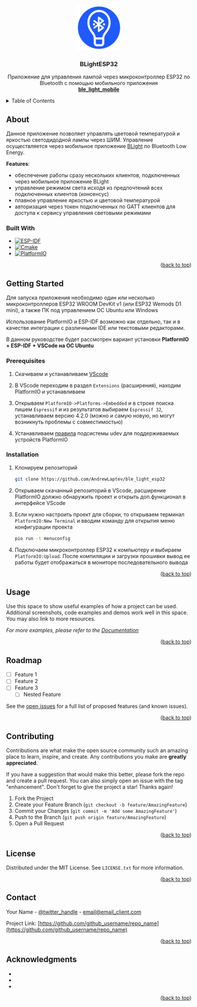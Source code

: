 <div id="top"></div>

<!-- PROJECT LOGO -->
<br />
<div align="center">
  <a href="https://github.com/AndrewLaptev/ble_light_esp32">
    <img src="docs/images/logo.png" alt="Logo" width="125" height="125">
  </a>

<h3 align="center">BLightESP32</h3>

  <p align="center">
    Приложение для управления лампой через микроконтроллер ESP32 по Bluetooth с помощью мобильного приложения
    <br />
    <a href="https://github.com/AndrewLaptev/ble_light_mobile"><strong>ble_light_mobile</strong></a>
    <br />
  </p>
</div>


<!-- TABLE OF CONTENTS -->
<details>
  <summary>Table of Contents</summary>
  <ol>
    <li>
      <a href="#about-the-project">About The Project</a>
      <ul>
        <li><a href="#built-with">Built With</a></li>
      </ul>
    </li>
    <li>
      <a href="#getting-started">Getting Started</a>
      <ul>
        <li><a href="#prerequisites">Prerequisites</a></li>
        <li><a href="#installation">Installation</a></li>
      </ul>
    </li>
    <li><a href="#usage">Usage</a></li>
    <li><a href="#roadmap">Roadmap</a></li>
    <li><a href="#contributing">Contributing</a></li>
    <li><a href="#license">License</a></li>
    <li><a href="#contact">Contact</a></li>
    <li><a href="#acknowledgments">Acknowledgments</a></li>
  </ol>
</details>


<!-- ABOUT THE PROJECT -->
## About

Данное приложение позволяет управлять цветовой температурой и яркостью светодидодной лампы через ШИМ. Управление осуществляется через мобильное приложение [BLight](https://github.com/AndrewLaptev/ble_light_mobile) по Bluetooth Low Energy.

**Features**:
* обеспечение работы сразу нескольких клиентов, подключенных через мобильное приложение BLight
* управление режимом света исходя из предпочтений всех подключенных клиентов (консенсус)
* плавное управление яркостью и цветовой температурой
* авторизация через токен подключенных по GATT клиентов для доступа к сервису управления световыми режимами

### Built With

* [![ESP-IDF][esp-idf-shield]][esp-idf-url]
* [![Cmake][cmake-shield]][cmake-url]
* [![PlatformIO][platformio-shield]][platformio-url]

<p align="right">(<a href="#top">back to top</a>)</p>


<!-- GETTING STARTED -->
## Getting Started

Для запуска приложения необходимо один или несколько микроконтроллеров ESP32 WROOM DevKit v1 (или ESP32 Wemods D1 mini), а также ПК под управлением ОС Ubuntu или Windows

Использование PlatformIO и ESP-IDF возможно как отдельно, так и в качестве интеграции с различными IDE или текстовыми редакторами. 

В данном руководстве будет рассмотрен вариант установки **PlatformIO + ESP-IDF + VSCode на ОС Ubuntu**

### Prerequisites

1. Скачиваем и устанавливаем [VScode](https://code.visualstudio.com/download)

2. В VScode переходим в раздел `Extensions` (расширения), находим PlatformIO и устанавливаем

3. Открываем `PlatformIO->Platforms->Embedded` и в строке поиска пишем `Espressif` и из результатов выбираем `Espressif 32`, устанавливаем версию 4.2.0 (можно и самую новую, но могут возникнуть проблемы с совместимостью)

4. Устанавливаем [правила](https://docs.platformio.org/en/latest/core/installation/udev-rules.html) подсистемы udev для поддерживаемых устройств PlatformIO  

### Installation

1. Клонируем репозиторий
   ```sh
   git clone https://github.com/AndrewLaptev/ble_light_esp32
   ```

2. Открываем скачанный репозиторий в VScode, расширение PlatformIO должно обнаружить проект и открыть доп.функционал в интерфейсе VScode

3. Если нужно настроить проект для сборки, то открываем терминал `PlatformIO:New Terminal` и вводим команду для открытия меню конфигурации проекта
   ```sh
   pio run -t menuconfig
   ```
4. Подключаем микроконтроллер ESP32 к компьютеру и выбираем `PlatformIO:Upload`. После компиляции и загрузки прошивки вывод ее работы будет отображаться в мониторе последовательного вывода

<p align="right">(<a href="#top">back to top</a>)</p>


<!-- USAGE EXAMPLES -->
## Usage

Use this space to show useful examples of how a project can be used. Additional screenshots, code examples and demos work well in this space. You may also link to more resources.

_For more examples, please refer to the [Documentation](https://example.com)_

<p align="right">(<a href="#top">back to top</a>)</p>



<!-- ROADMAP -->
## Roadmap

- [ ] Feature 1
- [ ] Feature 2
- [ ] Feature 3
    - [ ] Nested Feature

See the [open issues](https://github.com/github_username/repo_name/issues) for a full list of proposed features (and known issues).

<p align="right">(<a href="#top">back to top</a>)</p>



<!-- CONTRIBUTING -->
## Contributing

Contributions are what make the open source community such an amazing place to learn, inspire, and create. Any contributions you make are **greatly appreciated**.

If you have a suggestion that would make this better, please fork the repo and create a pull request. You can also simply open an issue with the tag "enhancement".
Don't forget to give the project a star! Thanks again!

1. Fork the Project
2. Create your Feature Branch (`git checkout -b feature/AmazingFeature`)
3. Commit your Changes (`git commit -m 'Add some AmazingFeature'`)
4. Push to the Branch (`git push origin feature/AmazingFeature`)
5. Open a Pull Request

<p align="right">(<a href="#top">back to top</a>)</p>



<!-- LICENSE -->
## License

Distributed under the MIT License. See `LICENSE.txt` for more information.

<p align="right">(<a href="#top">back to top</a>)</p>



<!-- CONTACT -->
## Contact

Your Name - [@twitter_handle](https://twitter.com/twitter_handle) - email@email_client.com

Project Link: [https://github.com/github_username/repo_name](https://github.com/github_username/repo_name)

<p align="right">(<a href="#top">back to top</a>)</p>



<!-- ACKNOWLEDGMENTS -->
## Acknowledgments

* []()
* []()
* []()

<p align="right">(<a href="#top">back to top</a>)</p>



<!-- MARKDOWN LINKS & IMAGES -->
<!-- https://www.markdownguide.org/basic-syntax/#reference-style-links -->
[esp-idf-shield]: https://img.shields.io/badge/ESP--IDF-D5DDDF?style=for-the-badge&logo=espressif
[esp-idf-url]: https://github.com/espressif/esp-idf
[cmake-shield]: https://img.shields.io/badge/Cmake-000000?style=for-the-badge&logo=cmake
[cmake-url]: https://cmake.org
[platformio-shield]: https://img.shields.io/badge/Platformio-FE864C?style=for-the-badge
[platformio-url]: https://platformio.org
